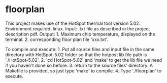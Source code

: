 # floorplan
This project makes use of the HotSpot thermal tool version 5.02.
Environment required: 
	linux.
Input:
	.txt file as described in the project description pdf.
Output:
	1. Maximum chip temperature, displayed on the terminal.
	2. corresponding floor plan file 'xxx.txt'.

To compile and execute:
	1. Put all source files and input file in the same directory with HotSpot-5.02 folder so that the hotpost lib file path is './HotSpot-5.02'.
	2. 'cd HotSpot-5.02' and 'make' to get the lib file we need if you haven't done so before.
	3. return to the source files' directory. A Makefile is provided, so just type 'make' to compile.
	4. Type './floorplan' to execute.

